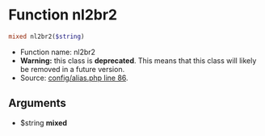 Function nl2br2
===========================





```php
mixed nl2br2($string)
```

* Function name: nl2br2
* **Warning:** this class is **deprecated**. This means that this class will likely be removed in a future version.
* Source: [config/alias.php line 86](https://github.com/PrestaShop/PrestaShop/blob/1.6.0.14/config/alias.php#L86).

Arguments
---------

* $string **mixed**

